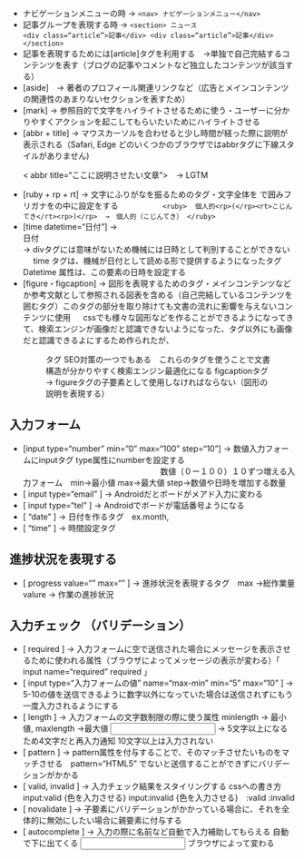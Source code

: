 - ナビゲーションメニューの時 → ```<nav> ナビゲーションメニュー</nav>```
- 記事グループを表現する時 → ```<section>
                                             ニュース
　　　　　　　　　　　　　　　<div class=“article”>記事</div>
                                             <div class=“article”>記事</div>
                                          </section> ```
- 記事を表現するためには[article]タグを利用する　→単独で自己完結するコンテンツを表す（ブログの記事やコメントなど独立したコンテンツが該当する）
- [aside]　→ 著者のプロフィール関連リンクなど（広告とメインコンテンツの関連性のあまりないセクションを表すため）
- [mark]   → 参照目的で文字をハイライトさせるために使う・ユーザーに分かりやすくアクションを起こしてもらいたいためにハイライトさせる
- [abbr + title]    → マウスカーソルを合わせると少し時間が経った際に説明が表示される（Safari, Edge どのいくつかのブラウザではabbrタグに下線スタイルがありません) <p>< abbr title=“ここに説明させたい文章”></abbr>　→ LGTM
- [ruby + rp + rt] → 文字にふりがなを振るためのタグ・文字全体を<ruby></ruby> で囲みフリガナを<rt></rt>の中に設定をする
　　　　　                 ```<ruby> 
                                   個人的<rp>(</rp><rt>こじんてき</rt><rp>)</rp>  →　個人的（こじんてき）
                               </ruby>```
- [time datetime=“日付”</time>] → <div class=“published-date”>日付</div> → divタグには意味がないため機械には日時として判別することができない
　                                                     time タグは、機械が日付として読める形で提供するようになったタグ
                                                        Datetime 属性は、この要素の日時を設定する
- [figure・figcaption] → 図形を表現するためのタグ・メインコンテンツなどか参考文献として参照される図表を含める（自己完結しているコンテンツを囲むタグ）このタグの部分を取り除けても文書の流れに影響を与えないコンテンツに使用
　                cssでも様々な図形などを作ることができるようになってきて、検索エンジンが画像だと認識できないようになった、<img>タグ以外にも画像だと認識できるよにするため作られたが、<figure>タグ
                  SEO対策の一つでもある　これらのタグを使うことで文書構造が分かりやすく検索エンジン最適化になる
                  figcaptionタグ　→ figureタグの子要素として使用しなければならない（図形の説明を表現する）

## 入力フォーム 
- [input type=“number” min=”0” max=“100” step=“10”] → 数値入力フォームにinputタグ type属性にnumberを設定する
                  　　　　　　　　　　　　　　　　　        数値（０ー１００）１０ずつ増える入力フォーム　min→最小値 max→最大値 step→数値や日時を増加する数量
- [ input type=“email” ] → Androidだとボードがメアド入力に変わる
- [ input type=“tel” ] → Androidでボードが電話番号ようになる
- [ “date” ] → 日付を作るタグ　ex.month, 
- [ “time” ] → 時間設定タグ
                                                                                   
## 進捗状況を表現する
- [ progress value=“” max=“” ] → 進捗状況を表現するタグ　max →総作業量 valure → 作業の進捗状況
　                                                                                      
## 入力チェック （バリデーション）
- [ required ] → 入力フォームに空で送信された場合にメッセージを表示させるために使われる属性（ブラウザによってメッセージの表示が変わる）「 input name=“required” required 」
- [ input type=“入力フォームの値” name=“max-min” min=“5” max=“10” ] → 5-10の値を送信できるように数字以外になっていた場合は送信されずにもう一度入力されるようにする
- [ length ] →  入力フォームの文字数制限の際に使う属性      minlength → 最小値, maxlength →最大値 <input name=“length” minlength=“5” maxlength=“10” > → 5文字以上になるため4文字だと再入力通知 10文字以上は入力されない
- [ pattern ] → pattern属性を付与することで、そのマッチさせたいものをマッチさせる　pattern=“HTML5” でないと送信することができずにバリデーションがかかる
- [ valid, invalid ] → 入力チェック結果をスタイリングする cssへの書き方 input:valid {色を入力させる} input:invalid {色を入力させる}　:valid :invalid
- [ novalidate ] → 子要素にバリデーションがかかっている場合に、それを全体的に無効にしたい場合に親要素に付与する
- [ autocomplete ] → 入力の際に名前など自動で入力補助してもらえる 自動で下に出てくる <input type=“name” autocomplete=“name” required > ブラウザによって変わる
